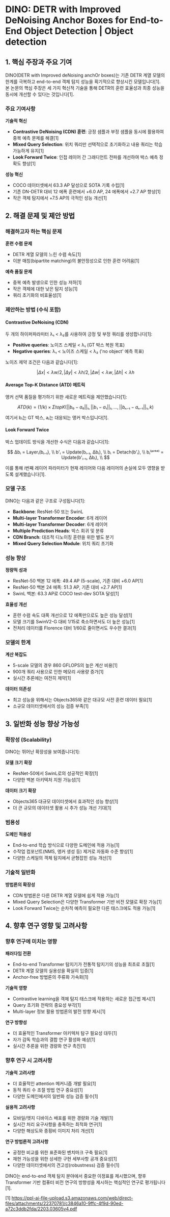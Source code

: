 # DINO: DETR with Improved DeNoising Anchor Boxes for End-to-End Object Detection | Object detection

## 1. 핵심 주장과 주요 기여

DINO(DETR with Improved deNoising anchOr boxes)는 기존 DETR 계열 모델의 한계를 극복하고 end-to-end 객체 탐지 성능을 획기적으로 향상시킨 모델입니다[1]. 본 논문의 핵심 주장은 세 가지 혁신적 기술을 통해 DETR의 훈련 효율성과 최종 성능을 동시에 개선할 수 있다는 것입니다[1].

### 주요 기여사항

**기술적 혁신**
- **Contrastive DeNoising (CDN) 훈련**: 긍정 샘플과 부정 샘플을 동시에 활용하여 중복 예측 문제를 해결[1]
- **Mixed Query Selection**: 위치 쿼리만 선택적으로 초기화하고 내용 쿼리는 학습 가능하게 유지[1]  
- **Look Forward Twice**: 인접 레이어 간 그래디언트 전파를 개선하여 박스 예측 정확도 향상[1]

**성능 혁신**
- COCO 데이터셋에서 63.3 AP 달성으로 SOTA 기록 수립[1]
- 기존 DN-DETR 대비 12 에폭 훈련에서 +6.0 AP, 24 에폭에서 +2.7 AP 향상[1]
- 작은 객체 탐지에서 +7.5 AP의 극적인 성능 개선[1]

## 2. 해결 문제 및 제안 방법

### 해결하고자 하는 핵심 문제

**훈련 수렴 문제**
- DETR 계열 모델의 느린 수렴 속도[1]
- 이분 매칭(bipartite matching)의 불안정성으로 인한 훈련 어려움[1]

**예측 품질 문제**  
- 중복 예측 발생으로 인한 성능 저하[1]
- 작은 객체에 대한 낮은 탐지 성능[1]
- 쿼리 초기화의 비효율성[1]

### 제안하는 방법 (수식 포함)

#### Contrastive DeNoising (CDN)

두 개의 하이퍼파라미터 λ₁ < λ₂를 사용하여 긍정 및 부정 쿼리를 생성합니다[1]:

- **Positive queries**: 노이즈 스케일 < λ₁ (GT 박스 복원 목표)
- **Negative queries**: λ₁ < 노이즈 스케일 < λ₂ ('no object' 예측 목표)

노이즈 제약 조건은 다음과 같습니다[1]:

```math
|Δx| < λw/2, |Δy| < λh/2, |Δw| < λw, |Δh| < λh
```

#### Average Top-K Distance (ATD) 메트릭

앵커 선택 품질을 평가하기 위한 새로운 메트릭을 제안했습니다[1]:

```math
ATD(k) = (1/k) × Σ{topK({||b₀-a₀||₁, ||b₁-a₁||₁, ..., ||bₙ₋₁-aₙ₋₁||₁}, k)}
```

여기서 bᵢ는 GT 박스, aᵢ는 대응되는 앵커 박스입니다[1].

#### Look Forward Twice

박스 업데이트 방식을 개선한 수식은 다음과 같습니다[1]:

$$
Δbᵢ = Layerᵢ(bᵢ₋₁), \\
b'ᵢ = Update(bᵢ₋₁, Δbᵢ), \\
bᵢ = Detach(b'ᵢ), \\
bᵢ⁽ᵖʳᵉᵈ⁾ = Update(b'ᵢ₋₁, Δbᵢ), \\
$$



이를 통해 i번째 레이어 파라미터가 현재 레이어와 다음 레이어의 손실에 모두 영향을 받도록 설계했습니다[1].

### 모델 구조

DINO는 다음과 같은 구조로 구성됩니다[1]:

- **Backbone**: ResNet-50 또는 SwinL
- **Multi-layer Transformer Encoder**: 6개 레이어
- **Multi-layer Transformer Decoder**: 6개 레이어  
- **Multiple Prediction Heads**: 박스 회귀 및 분류
- **CDN Branch**: 대조적 디노이징 훈련을 위한 별도 분기
- **Mixed Query Selection Module**: 위치 쿼리 초기화

### 성능 향상

**정량적 성과**
- ResNet-50 백본 12 에폭: 49.4 AP (5-scale), 기존 대비 +6.0 AP[1]
- ResNet-50 백본 24 에폭: 51.3 AP, 기존 대비 +2.7 AP[1]
- SwinL 백본: 63.3 AP로 COCO test-dev SOTA 달성[1]

**효율성 개선**
- 훈련 수렴 속도 대폭 개선으로 12 에폭만으로도 높은 성능 달성[1]
- 모델 크기를 SwinV2-G 대비 1/15로 축소하면서도 더 높은 성능[1]
- 전처리 데이터를 Florence 대비 1/60로 줄이면서도 우수한 결과[1]

### 모델의 한계

**계산 복잡도**
- 5-scale 모델의 경우 860 GFLOPS의 높은 계산 비용[1]
- 900개 쿼리 사용으로 인한 메모리 사용량 증가[1]
- 실시간 추론에는 여전히 제약[1]

**데이터 의존성**
- 최고 성능을 위해서는 Objects365와 같은 대규모 사전 훈련 데이터 필요[1]
- 소규모 데이터셋에서의 성능 검증 부족[1]

## 3. 일반화 성능 향상 가능성

### 확장성 (Scalability)

DINO는 뛰어난 확장성을 보여줍니다[1]:

**모델 크기 확장**
- ResNet-50에서 SwinL로의 성공적인 확장[1]
- 다양한 백본 아키텍처 지원 가능성[1]

**데이터 크기 확장**  
- Objects365 대규모 데이터셋에서 효과적인 성능 향상[1]
- 더 큰 규모의 데이터셋 활용 시 추가 성능 개선 기대[1]

### 범용성

**도메인 적용성**
- End-to-end 학습 방식으로 다양한 도메인에 적용 가능[1]
- 수작업 컴포넌트(NMS, 앵커 생성 등) 제거로 자동화 수준 향상[1]
- 다양한 스케일의 객체 탐지에서 균형잡힌 성능 개선[1]

### 기술적 일반화

**방법론의 확장성**
- CDN 방법론은 다른 DETR 계열 모델에 쉽게 적용 가능[1]
- Mixed Query Selection은 다양한 Transformer 기반 비전 모델로 확장 가능[1]
- Look Forward Twice는 순차적 예측이 필요한 다른 태스크에도 적용 가능[1]

## 4. 향후 연구 영향 및 고려사항

### 향후 연구에 미치는 영향

**패러다임 전환**
- End-to-end Transformer 탐지기가 전통적 탐지기의 성능을 최초로 초월[1]
- DETR 계열 모델의 실용성을 확실히 입증[1]
- Anchor-free 방법론의 주류화 가속화[1]

**기술적 영향**
- Contrastive learning을 객체 탐지 태스크에 적용하는 새로운 접근법 제시[1]
- Query 초기화 전략의 중요성 부각[1]
- Multi-layer 정보 활용 방법론의 발전 방향 제시[1]

**연구 방향성**
- 더 효율적인 Transformer 아키텍처 탐구 필요성 대두[1]
- 자가 감독 학습과의 결합 연구 활성화 예상[1]
- 실시간 추론을 위한 경량화 연구 촉진[1]

### 향후 연구 시 고려사항

**기술적 고려사항**
- 더 효율적인 attention 메커니즘 개발 필요[1]
- 동적 쿼리 수 조절 방법 연구 중요성[1]
- 다양한 도메인에서의 일반화 성능 검증 필수[1]

**실용적 고려사항**
- 모바일/엣지 디바이스 배포를 위한 경량화 기술 개발[1]
- 실시간 처리 요구사항을 충족하는 최적화 연구[1]
- 다양한 해상도와 종횡비 이미지 처리 개선[1]

**연구 방법론적 고려사항**
- 공정한 비교를 위한 표준화된 벤치마크 구축 필요[1]
- 재현 가능성을 위한 상세한 구현 세부사항 공개 중요성[1]
- 다양한 데이터셋에서의 견고성(robustness) 검증 필수[1]

DINO는 end-to-end 객체 탐지 분야에서 중요한 이정표를 제시했으며, 향후 Transformer 기반 컴퓨터 비전 연구의 방향성을 제시하는 핵심적인 연구로 평가됩니다[1].

[1] https://ppl-ai-file-upload.s3.amazonaws.com/web/direct-files/attachments/22370781/c3846a10-9ffc-4f9d-90ed-a72c3ddb2fda/2203.03605v4.pdf
